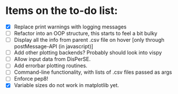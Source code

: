 # Items on the to-do list:

- [x] Replace print warnings with logging messages
- [ ] Refactor into an OOP structure, this starts to feel a bit bulky
- [ ] Display all the info from parent .csv file on hover [only through postMessage-API (in javascript)]
- [ ] Add other plotting backends? Probably should look into vispy
- [ ] Allow input data from DisPerSE.
- [ ] Add errorbar plotting routines.
- [ ] Command-line functionality, with lists of .csv files passed as args
- [ ] Enforce pep8!
- [x] Variable sizes do not work in matplotlib yet.
